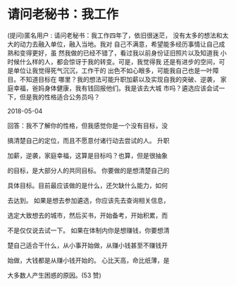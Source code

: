 # 请问老秘书：我工作

(提问)匿名用户 : 请问老秘书：我工作四年了，依旧很迷茫， 没有太多的想法和太大的动力去融入单位，融入当地。我对 自己不满意，希望能多经历事情让自己成熟和变得更好，虽 然我做的已经不错了，看过我以前身份证旧照片以及知道我 小时候什么样的人，都会惊讶于我的转变。可是，我觉得我 还是有进步的空间，可是单位让我觉得死气沉沉，工作干的 出色不如心眼多，可能我自己也是一叶障目。不知道目标在 哪里？我的想法可能升职加薪以及实现自我的突破、逆袭， 家庭幸福，爸妈身体健康，我有钱回报他们。我是该去大城 市吗？遴选应该会试一下，但是我的性格适合公务员吗？

2018-05-04

回答：我不了解你的性格，但我感觉你是一个没有目标，没

搞清楚自己的定位，而且不愿意付诸行动去尝试的人。 升职

加薪，逆袭，家庭幸福，这算是目标吗？也算，但是很抽象

的目标，是大部分人的共同目标。 你要做的是想清楚自己的

具体目标。目前最应该做的是什么，还欠缺什么能力，如何

去达到。 如果是想去参加遴选，你应该先去查询相关信息，

选定大致想去的城市，然后买书，开始备考，开始积累，而

不是仅仅说去试一下。 如果在体制内你是想赚钱，你要想清

楚自己适合干什么，从小事开始做，从赚小钱甚至不赚钱开

始做，大钱都是从赚小钱开始的。 心比天高，命比纸薄，是

大多数人产生困惑的原因。(53 赞)